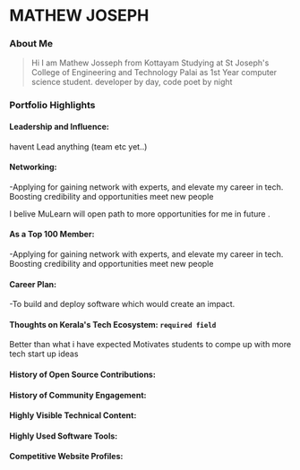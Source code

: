 # MATHEW JOSEPH

### About Me

> Hi I am Mathew Josseph from Kottayam Studying at St Joseph's College of Engineering and Technology Palai as 1st Year computer science student.
> developer by day, code poet by night

### Portfolio Highlights

#### Leadership and Influence:
havent Lead anything (team etc yet..)

#### Networking: 

-Applying for gaining network with experts, and elevate my career in tech. Boosting credibility and opportunities meet new people

I belive MuLearn will open  path to more opportunities for me in future .


#### As a Top 100 Member: 
-Applying for gaining network with experts, and elevate my career in tech. Boosting credibility and opportunities meet new people

#### Career Plan: 
-To build and deploy software which would create an impact.

#### Thoughts on Kerala's Tech Ecosystem: `required field`
Better than what i have expected  Motivates  students to compe up with more tech start up ideas  

#### History of Open Source Contributions:

#### History of Community Engagement:



#### Highly Visible Technical Content:



#### Highly Used Software Tools:



#### Competitive Website Profiles:
